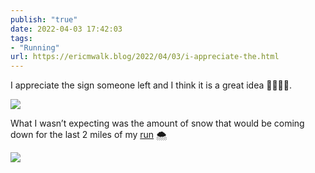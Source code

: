 ```yaml
---
publish: "true"
date: 2022-04-03 17:42:03
tags:
- "Running"
url: https://ericmwalk.blog/2022/04/03/i-appreciate-the.html
---
```

I appreciate the sign someone left and I think it is a great idea 🏃🏻‍♂️🍻.

![](https://ericmwalk.blog/uploads/2022/c94880ca50.jpg)

What I wasn’t expecting was the amount of snow that would be coming down for the last 2 miles of my [run](http://www.strava.com/activities/6927491768) 🌨

![](https://ericmwalk.blog/uploads/2022/466b34916c.jpg)